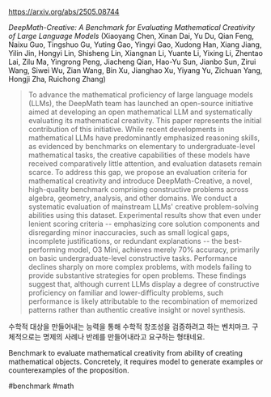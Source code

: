 https://arxiv.org/abs/2505.08744

*DeepMath-Creative: A Benchmark for Evaluating Mathematical Creativity of Large Language Models* (Xiaoyang Chen, Xinan Dai, Yu Du, Qian Feng, Naixu Guo, Tingshuo Gu, Yuting Gao, Yingyi Gao, Xudong Han, Xiang Jiang, Yilin Jin, Hongyi Lin, Shisheng Lin, Xiangnan Li, Yuante Li, Yixing Li, Zhentao Lai, Zilu Ma, Yingrong Peng, Jiacheng Qian, Hao-Yu Sun, Jianbo Sun, Zirui Wang, Siwei Wu, Zian Wang, Bin Xu, Jianghao Xu, Yiyang Yu, Zichuan Yang, Hongji Zha, Ruichong Zhang)

> To advance the mathematical proficiency of large language models (LLMs), the DeepMath team has launched an open-source initiative aimed at developing an open mathematical LLM and systematically evaluating its mathematical creativity. This paper represents the initial contribution of this initiative. While recent developments in mathematical LLMs have predominantly emphasized reasoning skills, as evidenced by benchmarks on elementary to undergraduate-level mathematical tasks, the creative capabilities of these models have received comparatively little attention, and evaluation datasets remain scarce. To address this gap, we propose an evaluation criteria for mathematical creativity and introduce DeepMath-Creative, a novel, high-quality benchmark comprising constructive problems across algebra, geometry, analysis, and other domains. We conduct a systematic evaluation of mainstream LLMs' creative problem-solving abilities using this dataset. Experimental results show that even under lenient scoring criteria -- emphasizing core solution components and disregarding minor inaccuracies, such as small logical gaps, incomplete justifications, or redundant explanations -- the best-performing model, O3 Mini, achieves merely 70% accuracy, primarily on basic undergraduate-level constructive tasks. Performance declines sharply on more complex problems, with models failing to provide substantive strategies for open problems. These findings suggest that, although current LLMs display a degree of constructive proficiency on familiar and lower-difficulty problems, such performance is likely attributable to the recombination of memorized patterns rather than authentic creative insight or novel synthesis.

수학적 대상을 만들어내는 능력을 통해 수학적 창조성을 검증하려고 하는 벤치마크. 구체적으로는 명제의 사례나 반례를 만들어내라고 요구하는 형태네요.

<english>
Benchmark to evaluate mathematical creativity from ability of creating mathematical objects. Concretely, it requires model to generate examples or counterexamples of the proposition.
</english>

#benchmark #math 